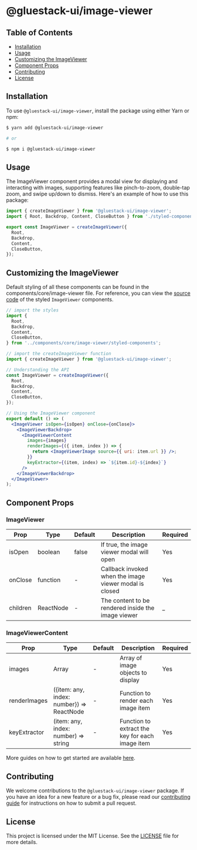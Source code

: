 # @gluestack-ui/image-viewer

## Table of Contents

- [Installation](#installation)
- [Usage](#usage)
- [Customizing the ImageViewer](#customizing-the-imageviewer)
- [Component Props](#component-props)
- [Contributing](#contributing)
- [License](#license)

## Installation

To use `@gluestack-ui/image-viewer`, install the package using either Yarn or npm:

```sh
$ yarn add @gluestack-ui/image-viewer

# or

$ npm i @gluestack-ui/image-viewer
```

## Usage

The ImageViewer component provides a modal view for displaying and interacting with images, supporting features like pinch-to-zoom, double-tap zoom, and swipe up/down to dismiss. Here's an example of how to use this package:

```jsx
import { createImageViewer } from '@gluestack-ui/image-viewer';
import { Root, Backdrop, Content, CloseButton } from './styled-components';

export const ImageViewer = createImageViewer({
  Root,
  Backdrop,
  Content,
  CloseButton,
});
```

## Customizing the ImageViewer

Default styling of all these components can be found in the components/core/image-viewer file. For reference, you can view the [source code](https://github.com/gluestack/gluestack-ui/blob/development/example/storybook/src/ui-components/ImageViewer/index.tsx) of the styled `ImageViewer` components.

```jsx
// import the styles
import {
  Root,
  Backdrop,
  Content,
  CloseButton,
} from '../components/core/image-viewer/styled-components';

// import the createImageViewer function
import { createImageViewer } from '@gluestack-ui/image-viewer';

// Understanding the API
const ImageViewer = createImageViewer({
  Root,
  Backdrop,
  Content,
  CloseButton,
});

// Using the ImageViewer component
export default () => (
  <ImageViewer isOpen={isOpen} onClose={onClose}>
    <ImageViewerBackdrop>
      <ImageViewerContent
        images={images}
        renderImages={({ item, index }) => {
          return <ImageViewerImage source={{ uri: item.url }} />;
        }}
        keyExtractor={(item, index) => `${item.id}-${index}`}
      />
    </ImageViewerBackdrop>
  </ImageViewer>
);
```

## Component Props

### ImageViewer

| Prop     | Type      | Default | Description                                            | Required |
| -------- | --------- | ------- | ------------------------------------------------------ | -------- |
| isOpen   | boolean   | false   | If true, the image viewer modal will open              | Yes      |
| onClose  | function  | -       | Callback invoked when the image viewer modal is closed | Yes      |
| children | ReactNode | -       | The content to be rendered inside the image viewer     | \_       |

### ImageViewerContent

| Prop         | Type                                      | Default | Description                                     | Required |
| ------------ | ----------------------------------------- | ------- | ----------------------------------------------- | -------- |
| images       | Array<any>                                | -       | Array of image objects to display               | Yes      |
| renderImages | ({item: any, index: number}) => ReactNode | -       | Function to render each image item              | Yes      |
| keyExtractor | (item: any, index: number) => string      | -       | Function to extract the key for each image item | Yes      |

More guides on how to get started are available [here](https://ui.gluestack.io/docs/components/media-and-icons/image-viewer).

## Contributing

We welcome contributions to the `@gluestack-ui/image-viewer` package. If you have an idea for a new feature or a bug fix, please read our [contributing guide](https://github.com/gluestack/gluestack-ui/blob/main/CONTRIBUTING.md) for instructions on how to submit a pull request.

## License

This project is licensed under the MIT License. See the [LICENSE](https://github.com/gluestack/gluestack-ui/blob/main/LICENSE) file for more details.
